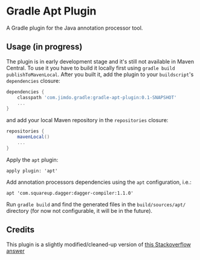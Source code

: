 Gradle Apt Plugin
=================

A Gradle plugin for the Java annotation processor tool.

Usage (in progress)
-------------------

The plugin is in early development stage and it's still not available in Maven Central. 
To use it you have to build it locally first using `gradle build publishToMavenLocal`.
After you built it, add the plugin to your `buildscript`'s `dependencies` closure:

```groovy
dependencies {
    classpath 'com.jimdo.gradle:gradle-apt-plugin:0.1-SNAPSHOT'
    ...
}
```

and add your local Maven repository in the `repositories` closure:

```groovy
repositories {
    mavenLocal()
    ...
}
```

Apply the `apt` plugin:

`apply plugin: 'apt'`

Add annotation processors dependencies using the `apt` configuration, i.e.:

`apt 'com.squareup.dagger:dagger-compiler:1.1.0'`

Run `gradle build` and find the generated files in the `build/sources/apt/` directory (for now not configurable, it will be in the future).

Credits
-------

This plugin is a slightly modified/cleaned-up version of [this Stackoverflow answer](http://stackoverflow.com/questions/16683944/androidannotations-nothing-generated-empty-activity)
